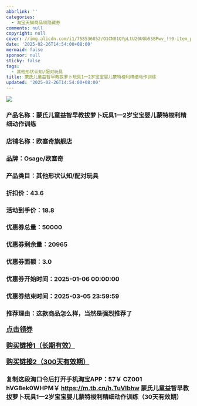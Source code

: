 ```yaml
---
abbrlink: ''
categories:
  - 淘宝天猫商品领隐藏券
comments: null
copyright: null
cover: //img.alicdn.com/i1/758536852/O1CN01QYpLtU20UGb5SBPwv_!!0-item_pic.jpg
date: '2025-02-26T14:54:00+08:00'
mermaid: false
sponsor: null
sticky: false
tags:
  - 其他形状认知/配对玩具
title: 蒙氏儿童益智早教拔萝卜玩具1一2岁宝宝婴儿蒙特梭利精细动作训练
updated: '2025-02-26T14:54:00+08:00'
--- 
```


![](//img.alicdn.com/i1/758536852/O1CN01QYpLtU20UGb5SBPwv_!!0-item_pic.jpg)

### 产品名称：蒙氏儿童益智早教拔萝卜玩具1一2岁宝宝婴儿蒙特梭利精细动作训练
### 店铺名称：欧塞奇旗舰店
### 品牌：Osage/欧塞奇
### 产品类目：其他形状认知/配对玩具
### 折扣价：43.6
### 活动到手价：18.8
### 优惠券总量：50000
### 优惠券剩余量：20965
### 优惠券面额：3.0
### 优惠券开始时间：2025-01-06 00:00:00	
### 优惠券结束时间：2025-03-05 23:59:59	
### 推荐理由：这款商品怎么样，当然是强烈推荐了

<p style="font-size: 18px; font-weight: bold;">
  <a href="https://uland.taobao.com/coupon/edetail?e=SRgoauCc1NClhHvvyUNXZfh8CuWt5YH5OVuOuRD5gLJMmdsrkidbOUV9IBA4kmjLBYJVd6Okn1uDAMHGqQhxuUdmLvEx4qpwsAahxYqWGbvNTEFkVDjMxVm6mxW2y9e%2FVrXv63l8ro5yBOK%2B8KjzSuzY3MUSAX0G1TP3uC6T%2BzosMpwHRpzp4LEXBNMJ3Bgq%2FF%2BvyCM2wLo5wG3GO%2F6n%2BuPSKbjYps2d%2FaCLdcK273d2zd2RTvx3HPIMOwskfAdfUm5wfp01WphZ8FlrhYG9n5aEc3xeW57DMSyAiwXsyFR2gvt7loQNPa0etfvJutKtyUxONJCwriltpzu%2Bfbn0bqJ7%2BkHL3AEW&traceId=2166d8db17407296732636749d133b&union_lens=lensId%3AOPT%401740729685%40212b8971_0df6_1954b931617_51ba%4001%40eyJmbG9vcklkIjo3MzM1NH0ie" target="_blank">点击领券</a>
</p>
<p style="font-size: 18px; font-weight: bold;">
  <a href="https://s.click.taobao.com/t?e=m%3D2%26s%3DKz%2BtMWJ%2Bc25w4vFB6t2Z2ueEDrYVVa64K7Vc7tFgwiHjf2vlNIV67kkfnVn6TwKdP9LlJoUu0c73ID%2FV1RqsF4wnCJeELi4I%2FIEn%2BS1IjHAB0ghlTd7WlZVm%2FOAUUFw71qrpxiwMoCNxc1AtbZGVSzAbfz6JaJsUBDR8T7NZIBCMHuv7RoNv0YzeH%2FA0sTcbDMTtpPVcNC%2BBSA0T7mMiLjn%2BzmBMmwo6FyN29ANnBRWgrkjtdBaNbJLUy46d1Kw%2FcwA23UKGotJweiXfaVH60dSopZirJ9MMzsAzH1xYDH5YU8apAgLg79FpnRbU9U2OcSpj5qSCmbA%3D" target="_blank">购买链接1（长期有效）</a>
</p>
<p style="font-size: 18px; font-weight: bold;">
  <a href="https://s.click.taobao.com/r8RvOYs" target="_blank">购买链接2（300天有效期）</a>
</p>

### 复制这段淘口令后打开手机淘宝APP：57￥ CZ001 hVG8ek0WHPM￥ https://m.tb.cn/h.TuVIbhw  蒙氏儿童益智早教拔萝卜玩具1一2岁宝宝婴儿蒙特梭利精细动作训练（30天有效期）
